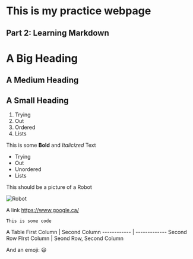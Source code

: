 # This is my practice webpage

## Part 2: Learning Markdown

# A Big Heading

## A Medium Heading

## A Small Heading


1. Trying
2. Out
4. Ordered
3. Lists

This is some **Bold** and *Italicized* Text

* Trying 
* Out 
* Unordered
* Lists

This should be a picture of a Robot

![Robot](https://www.google.com/imgres?imgurl=https%3A%2F%2Fbostonglobe-prod.cdn.arcpublishing.com%2Fresizer%2FFP1GJPmPpu61YAv553ZgMRpHvNk%3D%2F1440x0%2Farc-anglerfish-arc2-prod-bostonglobe.s3.amazonaws.com%2Fpublic%2FHCIJCIQ2UAI6VKP2L3WHYVGSUE.jpg&imgrefurl=https%3A%2F%2Fwww.bostonglobe.com%2Fbusiness%2F2019%2F12%2F11%2Fready-for-robot-boss%2FHs8158Erm6zuQPnTyWHXfI%2Fstory.html&tbnid=BLYs0Z7vdP_DdM&vet=12ahUKEwiIt-TS78DpAhUILq0KHXMDC9oQMygLegUIARCjAg..i&docid=yiThpkwupc_DYM&w=1440&h=1571&q=robot&hl=en&ved=2ahUKEwiIt-TS78DpAhUILq0KHXMDC9oQMygLegUIARCjAg)

A link
https://www.google.ca/

`This is some code`

A Table
First Column | Second Column
------------ | -------------
Second Row FIrst Column | Seond Row, Second Column

And an emoji:
:smiley:
